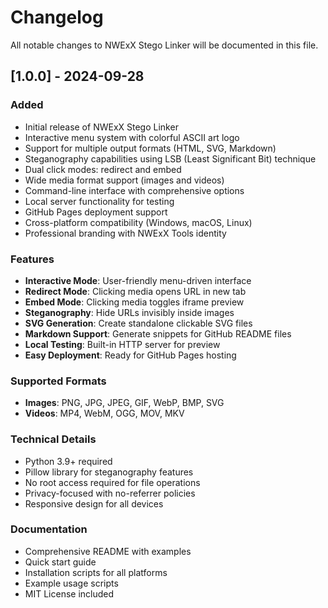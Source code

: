 # Changelog

All notable changes to NWExX Stego Linker will be documented in this file.

## [1.0.0] - 2024-09-28

### Added
- Initial release of NWExX Stego Linker
- Interactive menu system with colorful ASCII art logo
- Support for multiple output formats (HTML, SVG, Markdown)
- Steganography capabilities using LSB (Least Significant Bit) technique
- Dual click modes: redirect and embed
- Wide media format support (images and videos)
- Command-line interface with comprehensive options
- Local server functionality for testing
- GitHub Pages deployment support
- Cross-platform compatibility (Windows, macOS, Linux)
- Professional branding with NWExX Tools identity

### Features
- **Interactive Mode**: User-friendly menu-driven interface
- **Redirect Mode**: Clicking media opens URL in new tab
- **Embed Mode**: Clicking media toggles iframe preview
- **Steganography**: Hide URLs invisibly inside images
- **SVG Generation**: Create standalone clickable SVG files
- **Markdown Support**: Generate snippets for GitHub README files
- **Local Testing**: Built-in HTTP server for preview
- **Easy Deployment**: Ready for GitHub Pages hosting

### Supported Formats
- **Images**: PNG, JPG, JPEG, GIF, WebP, BMP, SVG
- **Videos**: MP4, WebM, OGG, MOV, MKV

### Technical Details
- Python 3.9+ required
- Pillow library for steganography features
- No root access required for file operations
- Privacy-focused with no-referrer policies
- Responsive design for all devices

### Documentation
- Comprehensive README with examples
- Quick start guide
- Installation scripts for all platforms
- Example usage scripts
- MIT License included
